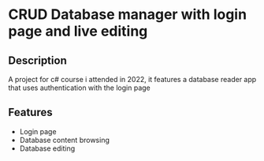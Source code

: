 # CRUD Database manager with login page and live editing
## Description
 A project for c# course i attended in 2022, it features a database reader app that uses authentication with the login page

 ## Features
 <ul>
   <li>Login page</li>
   <li>Database content browsing</li>
   <li>Database editing</li>
 </ul>
<img href="https://qu.ax/xftf.png">
